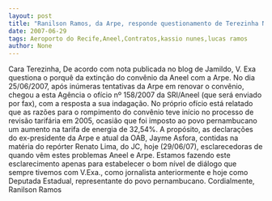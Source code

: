 ```yaml
---
layout: post
title: "Ranilson Ramos, da Arpe, responde questionamento de Terezinha Nunes sobre contrato com Aneel"
date: 2007-06-29
tags: Aeroporto do Recife,Aneel,Contratos,kassio nunes,lucas ramos
author: None
---
```

Cara Terezinha,
De acordo com nota publicada no blog de Jamildo, V. Exa questiona o porqu&ecirc; da extin&ccedil;&atilde;o do conv&ecirc;nio da Aneel com a Arpe. 
No dia 25/06/2007, ap&oacute;s in&uacute;meras tentativas da Arpe em renovar o conv&ecirc;nio, chegou a esta Ag&ecirc;ncia o of&iacute;cio n&ordm; 158/2007 da SRI/Aneel (que ser&aacute; enviado por fax), com a resposta a sua indaga&ccedil;&atilde;o. 
No pr&oacute;prio of&iacute;cio est&aacute; relatado que as raz&otilde;es para o rompimento do conv&ecirc;nio teve in&iacute;cio no processo de revis&atilde;o tarif&aacute;ria em 2005, ocasi&atilde;o que foi imposto ao povo pernambucano um aumento na tarifa de energia de 32,54%.
A prop&oacute;sito, as declara&ccedil;&otilde;es do ex-presidente da Arpe e atual da OAB, Jayme Asfora, contidas na mat&eacute;ria do rep&oacute;rter Renato Lima, do JC, hoje (29/06/07), esclarecedoras de quando v&ecirc;m estes problemas Aneel e Arpe.
Estamos fazendo este esclarecimento apenas para estabelecer o bom n&iacute;vel de di&aacute;logo que sempre tivemos com V.Exa., como jornalista anteriormente e hoje como Deputada Estadual, representante do povo pernambucano.
Cordialmente, Ranilson Ramos
 